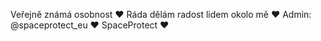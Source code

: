 Veřejně známá osobnost
❤️ Ráda dělám radost lidem okolo mě
❤️ Admin: @spaceprotect_eu
❤️ SpaceProtect ❤️
